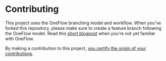 # Contributing

This project uses the OneFlow branching model and workflow. When you've forked this repository, please make sure to create a feature branch following the OneFlow model. Read this [short blogpost](http://endoflineblog.com/oneflow-a-git-branching-model-and-workflow) when you're not yet familiar with OneFlow.

By making a contribution to this project, [you certify the origin of your contributions](DCO).